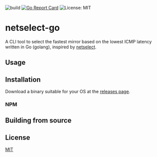 ![build](https://github.com/pgollangi/netselect-go/workflows/build/badge.svg?branch=master)
[![Go Report Card](https://goreportcard.com/badge/github.com/pgollangi/netselect-go)](https://goreportcard.com/report/github.com/pgollangi/netselect-go)
![License: MIT](https://img.shields.io/badge/License-MIT-blue.svg)

# netselect-go

A CLI tool to select the fastest mirror based on the lowest ICMP latency written in Go (golang), inspired by [netselect](https://github.com/apenwarr/netselect).

## Usage

## Installation

Download a binary suitable for your OS at the [releases page](https://github.com/pgollangi/netselect-go/releases/latest).

### NPM
### 

## Building from source

## License

[MIT](https://github.com/pgollangi/netselect-go/blob/main/LICENSE)
